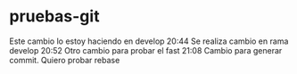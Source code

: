 # pruebas-git

Este cambio lo estoy haciendo en develop
20:44 Se realiza cambio en rama develop
20:52 Otro cambio para probar el fast
21:08 Cambio para generar commit. Quiero probar  rebase
